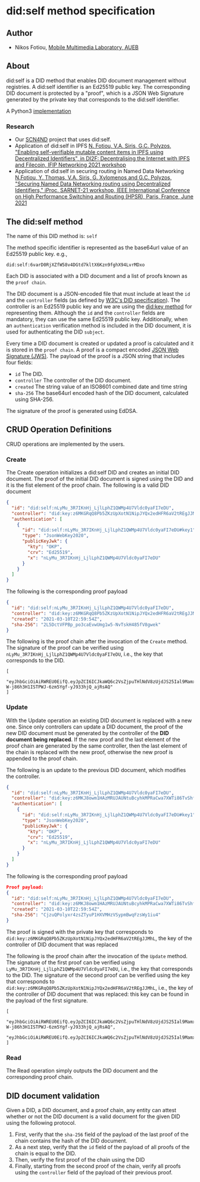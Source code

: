 # did:self method specification
## Author
* Nikos Fotiou, [Mobile Multimedia Laboratory, AUEB](https://mm.aueb.gr)

## About
did:self is a DID method that enables DID document management without registries. 
A did:self identifier is an Ed25519 public key.
The corresponding 
DID document is protected by a "proof", which is a JSON Web Signature generated
by the private key that corresponds to the did:self identifier.

A Python3 [implementation](https://github.com/mmlab-aueb/did-self-py)

### Research
* Our [SCN4ND](https://mm.aueb.gr/scn4ndn/) project that uses did:self.
* Application of did:self in IPFS [N. Fotiou, V.A. Siris, G.C. Polyzos,
"Enabling self-verifiable mutable content items in IPFS using Decentralized 
Identifiers", in DI2F: Decentralising the Internet with IPFS and Filecoin, IFIP Networking 2021 workshop](https://arxiv.org/abs/2105.08395)
* Application of did:self in securing routing in Named Data Networking
[N.Fotiou, Y. Thomas, V.A. Siris, G. Xylomenos and G.C. Polyzos, "Securing Named Data Networking routing using Decentralized Identifiers," iProc. SARNET-21 workshop, IEEE International Conference on High Performance Switching and Routing (HPSR), Paris, France, June 2021](https://mm.aueb.gr/publications/12279f1a-8166-4560-aead-56dfe90df93f.pdf)

## The did:self method 
The name of this DID method is: `self`

The method specific identifier is represented as the base64url value
of an Ed25519 public key. e.g.,

```
did:self:6varD0RjXZfW58v4DGtd7kltX6Kzn9fghX94LvrMDxo
```

Each DID is associated with a DID document and a 
list of proofs known as the `proof chain`. 

The DID document is a JSON-encoded file that must include at least
the `id` and the `controller` fields (as defined by [W3C's DID specification](https://www.w3.org/TR/did-core/)).
The controller is an Ed25519 public key and we are using the [did:key method](https://w3c-ccg.github.io/did-method-key/)
for representing them. Although the `id` and the `controller` fields are mandatory, they can use 
the same Ed25519 public key. Additionally, when an `authentication` verification method is included in the
DID document, it is used for authenticating the DID `subject`. 

Every time a DID document is created or updated a proof is calculated
and it is stored in the `proof chain`.
A proof is a compact encoded [JSON Web Signature (JWS)](https://tools.ietf.org/html/rfc7515).
The payload of the proof is a JSON string that includes four 
fields: 

* `id` The DID.
* `controller` The controller of the DID document.
* `created` The string value of an ISO8601 combined date and time string
* `sha-256` The base64url encoded hash of the DID document, calculated using SHA-256.

The signature of the proof is generated using EdDSA. 

## CRUD Operation Definitions
CRUD operations are implemented by the users. 

### Create
The Create operation initializes a did:self DID and creates an initial DID document. 
The proof of the initial DID document is signed using the DID
and it is the fist element of the proof chain. The following is a valid DID document

```JSON
{
  "id": "did:self:nLyMu_3R7IKnHj_LjlLphZ1QWMp4U7Vldc0yaFI7eDU",
  "controller": "did:key:z6MKGRqQ8Pb5ZKzUpXotN1NipJYQx2edHFR6aV2tREgJJMhL",
  "authentication": [
    {
      "id": "did:self:nLyMu_3R7IKnHj_LjlLphZ1QWMp4U7Vldc0yaFI7eDU#key1",
      "type": "JsonWebKey2020",
      "publicKeyJwk": {
        "kty": "OKP",
        "crv": "Ed25519",
        "x": "nLyMu_3R7IKnHj_LjlLphZ1QWMp4U7Vldc0yaFI7eDU"
      }
    }
  ]
}
```

The following is the corresponding proof payload

```JSON
{
  "id": "did:self:nLyMu_3R7IKnHj_LjlLphZ1QWMp4U7Vldc0yaFI7eDU",
  "controller": "did:key:z6MKGRqQ8Pb5ZKzUpXotN1NipJYQx2edHFR6aV2tREgJJMhL",
  "created": "2021-03-10T22:59:54Z",
  "sha-256": "2L5DctVFPBp_po3caEvwUmg1w5-NvTskH485fV8gwek"
}
```

The following is the proof chain after the invocation of the `Create` method. The signature
of the proof can be verified using `nLyMu_3R7IKnHj_LjlLphZ1QWMp4U7Vldc0yaFI7eDU`, i.e., the key
that corresponds to the DID.

```
[
  "eyJhbGciOiAiRWREU0EifQ.eyJpZCI6ICJkaWQ6c2VsZjpuTHlNdV8zUjdJS25Ial9MamxMcGhaMVFXTXA0VTdWbGRjMHlhRkk3ZURVIiwgImNvbnRyb2xsZXIiOiAiZGlkOmtleTp6Nk1LR1JxUThQYjVaS3pVcFhvdE4xTmlwSllReDJlZEhGUjZhVjJ0UkVnSkpNaEwiLCAiY3JlYXRlZCI6ICIyMDIxLTAzLTEwVDIyOjU5OjU0WiIsICJzaGEtMjU2IjogIjJMNURjdFZGUEJwX3BvM2NhRXZ3VW1nMXc1LU52VHNrSDQ4NWZWOGd3ZWsifQ.epEVNpCsb4wP7R1xakBpkA_nMWJmC9JtPXyK4sAf5ub2ju-W-j86h3H1ISTPWJ-6zm5Ygf-yJ933hjQ_ajRsAQ"
]
```

### Update
With the Update operation an existing DID document is replaced with a new one. 
Since only controllers can update a DID document, 
the proof of the new DID document must be generated 
by the controller of the **DID document being replaced**.
If the new proof and the last element of the proof chain are generated by the same controller, 
then the last element of the chain is replaced with the new proof, otherwise the new proof 
is appended to the proof chain.

The following is an update to the previous DID document, which modifies the controller.

```JSON
{
  "id": "did:self:nLyMu_3R7IKnHj_LjlLphZ1QWMp4U7Vldc0yaFI7eDU",
  "controller": "did:key:z6MKJ8owm1HAzMRUJAUNtuBcyhkMPRaCwa7XWTi86TvShf2w",
  "authentication": [
    {
      "id": "did:self:nLyMu_3R7IKnHj_LjlLphZ1QWMp4U7Vldc0yaFI7eDU#key1",
      "type": "JsonWebKey2020",
      "publicKeyJwk": {
        "kty": "OKP",
        "crv": "Ed25519",
        "x": "nLyMu_3R7IKnHj_LjlLphZ1QWMp4U7Vldc0yaFI7eDU"
      }
    }
  ]
}
```

The following is the corresponding proof payload

```JSON
Proof payload:
{
  "id": "did:self:nLyMu_3R7IKnHj_LjlLphZ1QWMp4U7Vldc0yaFI7eDU",
  "controller": "did:key:z6MKJ8owm1HAzMRUJAUNtuBcyhkMPRaCwa7XWTi86TvShf2w",
  "created": "2021-03-10T22:59:54Z",
  "sha-256": "CjzuQPolyxr4zsZTyuP1HXVMHzVSypmBwqFzsWy1iu4"
}
```
The proof is signed with the private key that corresponds to `did:key:z6MKGRqQ8Pb5ZKzUpXotN1NipJYQx2edHFR6aV2tREgJJMhL`,
the key of the controller of
DID document that was replaced

The following is the proof chain after the invocation of the `Update` method. The signature
of the first proof can be verified using `LyMu_3R7IKnHj_LjlLphZ1QWMp4U7Vldc0yaFI7eDU`, i.e., the key
that corresponds to the DID. The signature of the second proof can be verified using the key that corresponds to
`did:key:z6MKGRqQ8Pb5ZKzUpXotN1NipJYQx2edHFR6aV2tREgJJMhL`, i.e., the key of the controller of
DID document that was replaced: this key can be found in the payload of the first 
signature.

```
[
  "eyJhbGciOiAiRWREU0EifQ.eyJpZCI6ICJkaWQ6c2VsZjpuTHlNdV8zUjdJS25Ial9MamxMcGhaMVFXTXA0VTdWbGRjMHlhRkk3ZURVIiwgImNvbnRyb2xsZXIiOiAiZGlkOmtleTp6Nk1LR1JxUThQYjVaS3pVcFhvdE4xTmlwSllReDJlZEhGUjZhVjJ0UkVnSkpNaEwiLCAiY3JlYXRlZCI6ICIyMDIxLTAzLTEwVDIyOjU5OjU0WiIsICJzaGEtMjU2IjogIjJMNURjdFZGUEJwX3BvM2NhRXZ3VW1nMXc1LU52VHNrSDQ4NWZWOGd3ZWsifQ.epEVNpCsb4wP7R1xakBpkA_nMWJmC9JtPXyK4sAf5ub2ju-W-j86h3H1ISTPWJ-6zm5Ygf-yJ933hjQ_ajRsAQ",
  "eyJhbGciOiAiRWREU0EifQ.eyJpZCI6ICJkaWQ6c2VsZjpuTHlNdV8zUjdJS25Ial9MamxMcGhaMVFXTXA0VTdWbGRjMHlhRkk3ZURVIiwgImNvbnRyb2xsZXIiOiAiZGlkOmtleTp6Nk1LSjhvd20xSEF6TVJVSkFVTnR1QmN5aGtNUFJhQ3dhN1hXVGk4NlR2U2hmMnciLCAiY3JlYXRlZCI6ICIyMDIxLTAzLTEwVDIyOjU5OjU0WiIsICJzaGEtMjU2IjogIkNqenVRUG9seXhyNHpzWlR5dVAxSFhWTUh6VlN5cG1Cd3FGenNXeTFpdTQifQ.YJG_EmOsVBWo1yp19MTYqN2tITkXjoibNFQyYghazGbDWS1Rcr1wryrSO36jmoSST6MVdf5KRaImuCNkwHt9DQ"
]
```

### Read
The Read operation simply outputs the DID document and 
the corresponding proof chain.

## DID document validation
Given a DID, a DID document, and a proof chain, any entity can attest
whether or not the DID document is a valid document for the given DID 
using the following protocol.

1. First, verify that the `sha-256` field of the payload of the last proof of the chain contains the hash of the DID document.
1. As a next step, verify that the `id` field of the payload of all proofs of the chain is equal to the DID.
1. Then, verify the first proof of the chain using the DID
1. Finally, starting from the second proof of the chain, verify all proofs using the `controller` field of the payload of their previous proof.





